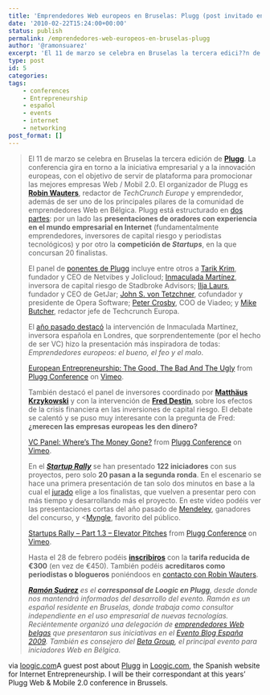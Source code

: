 ```yaml
---
title: 'Emprendedores Web europeos en Bruselas: Plugg (post invitado en Loogic.com)'
date: '2010-02-22T15:24:00+00:00'
status: publish
permalink: /emprendedores-web-europeos-en-bruselas-plugg
author: '@ramonsuarez'
excerpt: 'El 11 de marzo se celebra en Bruselas la tercera edici??n de Plugg. La conferencia gira en torno a la iniciativa empresarial y a la innovaci??n europeas, con el objetivo de servir de plataforma para promocionar las mejores empresas Web / Mobil 2.0...'
type: post
id: 5
categories:
tags:
    - conferences
    - Entrepreneurship
    - español
    - events
    - internet
    - networking
post_format: []
---
```

> El 11 de marzo se celebra en Bruselas la tercera edición de **[Plugg](http://plugg.eu/)**. La conferencia gira en torno a la iniciativa empresarial y a la innovación europeas, con el objetivo de servir de plataforma para promocionar las mejores empresas Web / Mobil 2.0. El organizador de Plugg es **[Robin Wauters](http://www.robinwauters.com/)**, redactor de *TechCrunch Europe* y emprendedor, además de ser uno de los principales pilares de la comunidad de emprendedores Web en Bélgica. Plugg está estructurado en [dos partes](http://plugg.eu/program/day-schedule): por un lado las **presentaciones de oradores con experiencia en el mundo empresarial en Internet** (fundamentalmente emprendedores, inversores de capital riesgo y periodistas tecnológicos) y por otro la **competición de *Startups***, en la que concursan 20 finalistas.
> 
> El panel de [ponentes de Plugg](http://plugg.eu/program/speakers) incluye entre otros a [Tarik Krim](http://plugg.eu/program/speakers/p/detail/tariq-krim), fundador y CEO de Netvibes y Jolicloud; [Inmaculada Martínez](http://plugg.eu/program/speakers/p/detail/inmaculada-martinez), inversora de capital riesgo de Stadbroke Advisors; [Ilja Laurs](http://plugg.eu/program/speakers/p/detail/ilja-laurs), fundador y CEO de GetJar; [John S. von Tetzchner](http://plugg.eu/program/speakers/p/detail/jon-s-von-tetzchner), cofundador y presidente de Opera Software; [Peter Crosby](http://plugg.eu/program/speakers/p/detail/peter-crosby), COO de Viadeo; y [Mike Butcher](http://plugg.eu/program/speakers/p/detail/mike-butcher), redactor jefe de Techcrunch Europa. <span> </span>
> 
> El [año pasado destacó](http://www.blogbruselas.com/2009/03/lo-mejor-de-plugg-en-video.html) la intervención de Inmaculada Martínez, inversora española en Londres, que sorprendentemente (por el hecho de ser VC) hizo la presentación más inspiradora de todas: *Emprendedores europeos: el bueno, el feo y el malo*.
> 
> [European Entrepreneurship: The Good, The Bad And The Ugly](http://vimeo.com/3684935) from [Plugg Conference](http://vimeo.com/plugg) on [Vimeo](http://vimeo.com).
> 
> También destacó el panel de inversores coordinado por [**Matthäus Krzykowski**](http://2009.plugg.eu/program/speakers/p/detail/matthaumlus-krzykowski) y con la intervención de **[Fred Destin](http://2009.plugg.eu/program/speakers/p/detail/fred-destin)**, sobre los efectos de la crisis financiera en las inversiones de capital riesgo. El debate se calentó y se puso muy interesante con la pregunta de Fred: **¿merecen las empresas europeas les den dinero?**
> 
> [VC Panel: Where’s The Money Gone?](http://vimeo.com/3619081) from [Plugg Conference](http://vimeo.com/plugg) on [Vimeo](http://vimeo.com).
> 
> En el [***Startup Rally***](http://plugg.eu/media/blog/p/detail/european-startups-registration-for-the-plugg-start-ups-rally-2010-are-now-open) se han presentado **122 iniciadores** con sus proyectos, pero solo **20 pasan a la segunda ronda**. En el escenario se hace una primera presentación de tan solo dos minutos en base a la cual el [jurado](http://plugg.eu/program/start-ups-rally/jury) elige a los finalistas, que vuelven a presentar pero con más tiempo y desarrollando más el proyecto. En este vídeo podéis ver las presentaciones cortas del año pasado de [Mendeley](http://www.mendeley.com/), ganadores del concurso, y &lt;[Myngle](http://www.myngle.com/), favorito del público.
> 
> [Startups Rally – Part 1.3 – Elevator Pitches](http://vimeo.com/3603806) from [Plugg Conference](http://vimeo.com/plugg) on [Vimeo](http://vimeo.com).
> 
> Hasta el 28 de febrero podéis **[inscribiros](http://plugg.eu/practical/register)** con la **tarifa reducida de €300** (en vez de €450). También podéis **acreditaros como periodistas o blogueros** poniéndoos en [contacto con Robin Wauters](http://plugg.eu/about/what-is-plugg/contact).
> 
> ***[Ramón Suárez](http://ramonsuarez.com/)** es el **corresponsal de Loogic en Plugg**, desde donde nos mantendrá informados del desarrollo del evento. Ramón es un español residente en Bruselas, donde trabaja como consultor independiente en el uso empresarial de nuevas tecnologías. Reciéntemente organizó una delegación de [emprendedores Web belgas](http://loogic.com/emprendedores-web-europeos-en-bruselas-plugg/?utm_source=feedburner&utm_medium=feed&utm_campaign=Feed%3A+Loogiccom+%28Loogic.com%29/../construyendo-la-europa-de-los-emprendedores-en-ebe09/) que presentaron sus iniciativas en el [Evento Blog España 2009](http://www.eventoblog.com/). También es consejero del [Beta Group](http://www.betagroup.be/), el principal evento para iniciadores Web en Bélgica.*

via [loogic.com](http://loogic.com/emprendedores-web-europeos-en-bruselas-plugg "Mensaje original en Loogic")</div>A guest post about [Plugg](http://plugg.eu) in [Loogic.com](http://loogic.com), the Spanish website for Internet Entrepreneurship. I will be their correspondant at this years’ Plugg Web & Mobile 2.0 conference in Brussels.

</div>